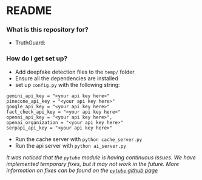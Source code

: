 # README

### What is this repository for?

- TruthGuard:

### How do I get set up?

- Add deepfake detection files to the `temp/` folder
- Ensure all the dependencies are installed
- set up `config.py` with the following string:

```
gemini_api_key = "<your api key here>"
pinecone_api_key = "<your api key here>"
google_api_key = "<your api key here>"
fact_check_api_key = "<your api key here>"
openai_api_key = "<your api key here>",
openai_organization = "<your api key here>"
serpapi_api_key = "<your api key here>"
```

- Run the cache server with `python cache_server.py`
- Run the api server with `python ai_server.py`

_It was noticed that the `pytube` module is having continuous issues. We have implemented temporary fixes, but it may not work in the future. More information on fixes can be found on the [`pytube` github page](https://github.com/pytube/pytube)_
